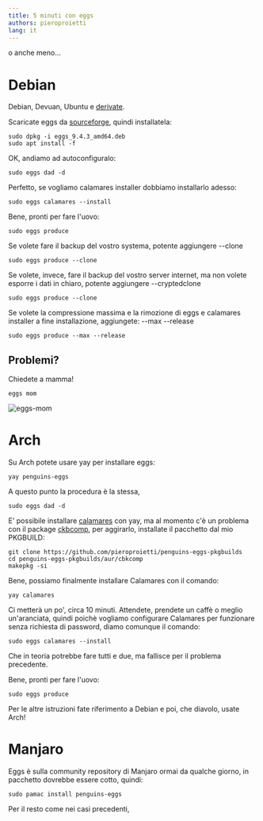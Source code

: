 ```yaml
---
title: 5 minuti con eggs
authors: pieroproietti
lang: it
---
```


o anche meno...

# Debian

Debian, Devuan, Ubuntu e [derivate](https://github.com/pieroproietti/penguins-eggs/blob/master/conf/derivatives.yaml).

Scaricate eggs da [sourceforge](https://sourceforge.net/projects/penguins-eggs/files/DEBS/), quindi installatela:

```
sudo dpkg -i eggs_9.4.3_amd64.deb
sudo apt install -f
```

OK, andiamo ad autoconfiguralo:

```
sudo eggs dad -d
```

Perfetto, se vogliamo calamares installer dobbiamo installarlo adesso:

```
sudo eggs calamares --install
```

Bene, pronti per fare l'uovo:

```
sudo eggs produce 
```

Se volete fare il backup del vostro systema, potente aggiungere --clone
```
sudo eggs produce --clone
```

Se volete, invece,  fare il backup del vostro server internet, ma non volete esporre i dati in chiaro, potente aggiungere --cryptedclone
```
sudo eggs produce --clone
```

Se volete la compressione massima e la rimozione di eggs e calamares installer a fine installazione, aggiungete: --max --release
```
sudo eggs produce --max --release
```

## Problemi?

Chiedete a mamma!

```
eggs mom
```
![eggs-mom](/images/book9.4/eggs-mom.png)

# Arch 

Su Arch potete usare yay per installare eggs:
```
yay penguins-eggs
```
A questo punto la procedura è la stessa, 

```
sudo eggs dad -d
```

E' possibile installare [calamares](https://aur.archlinux.org/packages/calamares-git) con yay, ma al momento c'è un problema con il package [ckbcomp](https://aur.archlinux.org/packages/ckbcomp), per aggirarlo, installate il pacchetto dal mio PKGBUILD:

```
git clone https://github.com/pieroproietti/penguins-eggs-pkgbuilds
cd penguins-eggs-pkgbuilds/aur/cbkcomp
makepkg -si
```
Bene, possiamo finalmente installare Calamares con il comando:

```
yay calamares
```
Ci metterà un po', circa 10 minuti. Attendete, prendete un caffè o meglio un'aranciata, quindi poichè vogliamo configurare Calamares per funzionare senza richiesta di password, diamo comunque il comando:

```
sudo eggs calamares --install
```

Che in teoria potrebbe fare tutti e due, ma fallisce per il problema precedente.


Bene, pronti per fare l'uovo:

```
sudo eggs produce 
```

Per le altre istruzioni fate riferimento a Debian e poi, che diavolo, usate Arch!

# Manjaro
Eggs è sulla community repository di Manjaro ormai da qualche giorno, in pacchetto dovrebbe essere cotto, quindi:
```
sudo pamac install penguins-eggs
```

Per il resto come nei casi precedenti,
